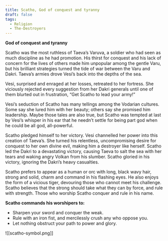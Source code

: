 ```yaml
---
title: Scatho, God of conquest and tyranny
draft: false
tags:
  - Religion
  - The-Destroyers
---
```

**God of conquest and tyranny**

Scatho was the most ruthless of Taeva’s Varuva, a soldier who had seen as much discipline as he had promotion. His thirst for conquest and his lack of concern for the lives of others made him unpopular among the gentle Varu, but his brilliant strategies turned the tide of war between the Varu and Dakri. Taeva’s armies drove Vesi’s back into the depths of the sea.

Vesi, surprised and enraged at her losses, retreated to her fortress. She viciously rejected every suggestion from her Dakri generals until one of them blurted out in frustration, “Get Scatho to lead your army!”

Vesi’s seduction of Scatho has many tellings among the Vodarian cultures. Some say she lured him with her beauty; others say she promised him leadership. Maybe those tales are also true, but Scatho was tempted at last by Vesi’s whisper in his ear that he needn’t settle for being part god when he could be all god, all-powerful.

Scatho pledged himself to her victory. Vesi channelled her power into this creation of Taeva’s. She turned his relentless, uncompromising desire for conquest to her own divine evil, making him a destroyer like herself. Scatho led the Dakri to a devastating victory, causing Taeva to salt the sea with her tears and waking angry Volkan from his slumber. Scatho gloried in his victory, ignoring the Dakri’s heavy casualties.

Scatho prefers to appear as a human or orc with long, black wavy hair, strong and solid, charm and command in his flashing eyes. He also enjoys the form of a vicious tiger, devouring those who cannot meet his challenge. Scatho believes that the strong should take what they can by force, and rule with strength. Those who worship Scatho conquer and rule in his name.

**Scatho commands his worshipers to:**

- Sharpen your sword and conquer the weak.
- Rule with an iron fist, and mercilessly crush any who oppose you.
- Let nothing obstruct your path to power and glory.

![[scatho-symbol.png]]
